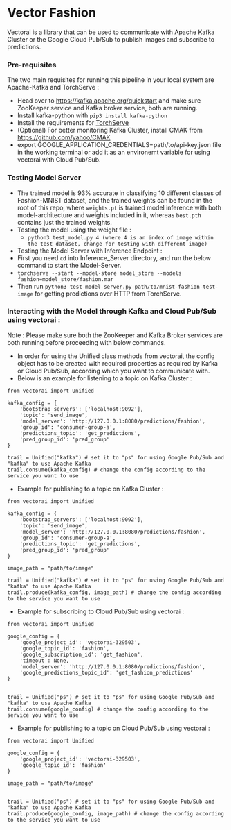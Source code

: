 # Vector Fashion

Vectorai is a library that can be used to communicate with Apache Kafka Cluster or the Google Cloud Pub/Sub to publish images and subscribe to predictions.


### Pre-requisites

The two main requisites for running this pipeline in your local system are Apache-Kafka and TorchServe :

* Head over to https://kafka.apache.org/quickstart and make sure ZooKeeper service and Kafka broker service, both are running.
* Install kafka-python with `pip3 install kafka-python`
* Install the requirements for [TorchServe](https://github.com/pytorch/serve)
* (Optional) For better monitoring Kafka Cluster, install CMAK from https://github.com/yahoo/CMAK
* export GOOGLE_APPLICATION_CREDENTIALS=path/to/api-key.json file in the working terminal or add it as an environemt variable for using vectorai with Cloud Pub/Sub.

### Testing Model Server

* The trained model is 93% accurate in classifying 10 different classes of Fashion-MNIST dataset, and the trained weights can be found in the root of this repo, where `weights.pt` is trained model inference with both model-architecture and weights included in it, whereas `best.pth` contains just the trained weights.
* Testing the model using the weight file :
  * `python3 test_model.py 4 (where 4 is an index of image within the test dataset, change for testing with different image)`
*  Testing the Model Server with Inference Endpoint :
  * First you need `cd` into Inference_Server directory, and run the below command to start the Model-Server.
  * `torchserve --start --model-store model_store --models fashion=model_store/fashion.mar`
  * Then run `python3 test-model-server.py path/to/mnist-fashion-test-image` for getting predictions over HTTP from TorchServe.

### Interacting with the Model through Kafka and Cloud Pub/Sub using vectorai : 

Note : Please make sure both the ZooKeeper and Kafka Broker services are both running before proceeding with below commands.

* In order for using the Unified class methods from vectorai, the config object has to be created with required properties as required by Kafka or Cloud Pub/Sub, according which you want to communicate with.
*  Below is an example for listening to a topic on Kafka Cluster :

```
from vectorai import Unified

kafka_config = {
	'bootstrap_servers': ['localhost:9092'],
	'topic': 'send_image',
	'model_server': 'http://127.0.0.1:8080/predictions/fashion',
	'group_id': 'consumer-group-a',
	'predictions_topic': 'get_predictions',
	'pred_group_id': 'pred_group'
}

trail = Unified("kafka") # set it to "ps" for using Google Pub/Sub and "kafka" to use Apache Kafka
trail.consume(kafka_config) # change the config according to the service you want to use

```

* Example for publishing to a topic on Kafka Cluster  :
```
from vectorai import Unified

kafka_config = {
	'bootstrap_servers': ['localhost:9092'],
	'topic': 'send_image',
	'model_server': 'http://127.0.0.1:8080/predictions/fashion',
	'group_id': 'consumer-group-a',
	'predictions_topic': 'get_predictions',
	'pred_group_id': 'pred_group'
}

image_path = "path/to/image"

trail = Unified("kafka") # set it to "ps" for using Google Pub/Sub and "kafka" to use Apache Kafka
trail.produce(kafka_config, image_path) # change the config according to the service you want to use

```
* Example for subscribing to Cloud Pub/Sub using vectorai :
```
from vectorai import Unified

google_config = {
	'google_project_id': 'vectorai-329503',
	'google_topic_id': 'fashion',
	'google_subscription_id': 'get_fashion',
	'timeout': None,
	'model_server': 'http://127.0.0.1:8080/predictions/fashion',
	'google_predictions_topic_id': 'get_fashion_predictions'
}


trail = Unified("ps") # set it to "ps" for using Google Pub/Sub and "kafka" to use Apache Kafka
trail.consume(google_config) # change the config according to the service you want to use

```
* Example for publishing to a topic on Cloud Pub/Sub using vectorai :
```
from vectorai import Unified

google_config = {
	'google_project_id': 'vectorai-329503',
	'google_topic_id': 'fashion'
}

image_path = "path/to/image"


trail = Unified("ps") # set it to "ps" for using Google Pub/Sub and "kafka" to use Apache Kafka
trail.produce(google_config, image_path) # change the config according to the service you want to use

```
